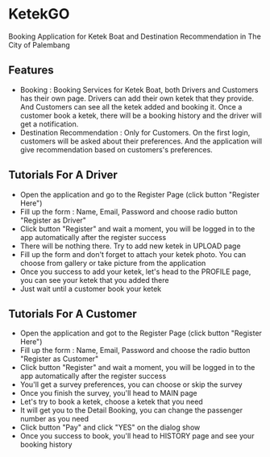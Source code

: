 # KetekGO
Booking Application for Ketek Boat and Destination Recommendation in The City of Palembang

## Features
- Booking : Booking Services for Ketek Boat, both Drivers and Customers has their own page. Drivers can add their own ketek that they provide. And Customers can see all the ketek added and booking it. Once a customer book a ketek, there will be a booking history and the driver will get a notification.
- Destination Recommendation : Only for Customers. On the first login, customers will be asked about their preferences. And the application will give recommendation based on customers's preferences.

## Tutorials For A Driver
- Open the application and go to the Register Page (click button "Register Here")
- Fill up the form : Name, Email, Password and choose radio button "Register as Driver"
- Click button "Register" and wait a moment, you will be logged in to the app automatically after the register success
- There will be nothing there. Try to add new ketek in UPLOAD page
- Fill up the form and don't forget to attach your ketek photo. You can choose from gallery or take picture from the application
- Once you success to add your ketek, let's head to the PROFILE page, you can see your ketek that you added there
- Just wait until a customer book your ketek

## Tutorials For A Customer
- Open the application and got to the Register Page (click button "Register Here")
- Fill up the form : Name, Email, Password and choose the radio button "Register as Customer"
- Click button "Register" and wait a moment, you will be logged in to the app automatically after the register success
- You'll get a survey preferences, you can choose or skip the survey
- Once you finish the survey, you'll head to MAIN page
- Let's try to book a ketek, choose a ketek that you need
- It will get you to the Detail Booking, you can change the passenger number as you need
- Click button "Pay" and click "YES" on the dialog show
- Once you success to book, you'll head to HISTORY page and see your booking history
